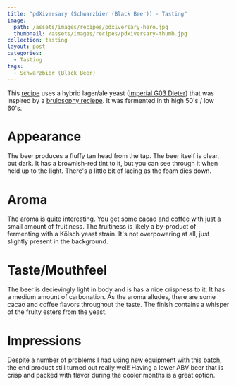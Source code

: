 ```yaml
---
title: "pdXiversary (Schwarzbier (Black Beer)) - Tasting"
image:
  path: /assets/images/recipes/pdxiversary-hero.jpg
  thumbnail: /assets/images/recipes/pdxiversary-thumb.jpg
collection: tasting
layout: post
categories:
  - Tasting
tags:
  - Schwarzbier (Black Beer)
---
```


This [recipe](/recipes/pdxiversary-schwarzbier/) uses a hybrid lager/ale yeast ([Imperial G03 Dieter](https://www.imperialyeast.com/organic-yeast-strains/yeast-types/german-ale/dieter/)) that was
inspired by a [brulosophy reciepe](https://brulosophy.com/recipes/may-the-schwarzbier-with-you/).
It was fermented in th high 50's / low 60's.

# Appearance

The beer produces a fluffy tan head from the tap. The beer itself is clear, but dark.
It has a brownish-red tint to it, but you can see through it when held up to the light.
There's a little bit of lacing as the foam dies down.

# Aroma

The aroma is quite interesting. You get some cacao and coffee with just a small amount
of fruitiness. The fruitiness is likely a by-product of fermenting with a Kölsch yeast strain.
It's not overpowering at all, just slightly present in the background.

# Taste/Mouthfeel

The beer is decievingly light in body and is has a nice crispness to it. It has a medium
amount of carbonation. As the aroma alludes, there are some cacao and coffee flavors
throughout the taste. The finish contains a whisper of the fruity esters from the yeast.

# Impressions

Despite a number of problems I had using new equipment with this batch, the end product
still turned out really well! Having a lower ABV beer that is crisp and packed with
flavor during the cooler months is a great option.
